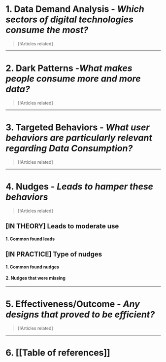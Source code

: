
# 1. Data Demand Analysis - *Which sectors of digital technologies consume the most?*

>[!Articles related]



---
# 2. Dark Patterns -*What makes people consume more and more data?*

>[!Articles related]


---

# 3. Targeted Behaviors - *What user behaviors are particularly relevant regarding Data Consumption?*

>[!Articles related]



---
# 4. Nudges - *Leads to hamper these behaviors*

>[!Articles related]


## [IN THEORY] Leads to moderate use

#### 1. Common found leads

## [IN PRACTICE] Type of nudges

#### 1. Common found nudges



#### 2. Nudges that were missing



---
# 5. Effectiveness/Outcome - *Any designs that proved to be efficient?*

>[!Articles related]



---
# 6. [[Table of references]]

